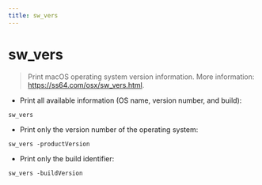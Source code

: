 ```yaml
---
title: sw_vers
---
```

# sw_vers

> Print macOS operating system version information.
> More information: <https://ss64.com/osx/sw_vers.html>.

- Print all available information (OS name, version number, and build):

`sw_vers`

- Print only the version number of the operating system:

`sw_vers -productVersion`

- Print only the build identifier:

`sw_vers -buildVersion`
